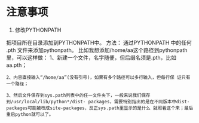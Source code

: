 # 注意事项
1. 修改PYTHONPATH

把项目所在目录添加到PYTHONPATH中。
方法：
通过PYTHONPATH 中的任何 .pth 文件来添加pythonpath。
比如我想添加/home/aa这个路径到pythonpath里，可以这样做：
	1、新建一个文件，名字随便，但后缀名须是.pth，比如aa.pth；

	2、内容直接输入“/home/aa”(没有引号)，如果有多个路径可以多行输入，但每行保 证只有一个路径；

	3、然后文件保存到sys.path列表中的任一文件夹下，一般来说我们保存到/usr/local/lib/python*/dist- packages，需要特别指出的是在不同版本中dist-packages可能被改成site-packages，反正sys.path里显示的是什么 就照着这个来；最后重启python就可以了。